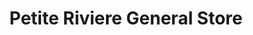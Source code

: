 ---
title: "Petite Riviere General Store"
url: /petite-riviere/petite-riviere-general-store/
shop: general
---